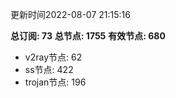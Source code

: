 更新时间2022-08-07 21:15:16

**总订阅: 73**
**总节点: 1755**
**有效节点: 680**
- v2ray节点: 62
- ss节点: 422
- trojan节点: 196
